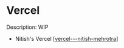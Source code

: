 # Vercel

Description: WIP

- Nitish's Vercel [[vercel---nitish-mehrotra]]

[//begin]: # "Autogenerated link references for markdown compatibility"
[vercel---nitish-mehrotra]: ../community/nitish-mehrotra/nitish-mehrotras-tools/vercel---nitish-mehrotra "Vercel - Nitish Mehrotra"
[//end]: # "Autogenerated link references"
